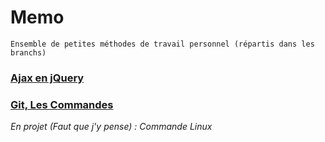 # Memo
    Ensemble de petites méthodes de travail personnel (répartis dans les branchs)

### [Ajax en jQuery](https://github.com/YlrahcPlay/Memo/tree/Ajax)
### [Git, Les Commandes](https://github.com/YlrahcPlay/Memo/tree/Git)

*En projet (Faut que j'y pense) :
    Commande Linux*
